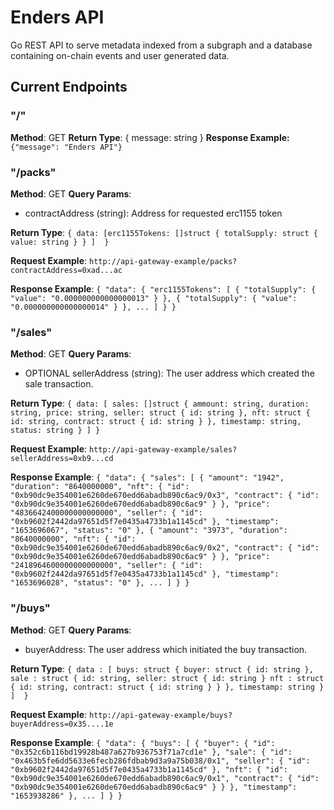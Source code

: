 # Enders API
Go REST API to serve metadata indexed from a subgraph and a database containing on-chain events and user generated data.

## Current Endpoints
### "/"
**Method**: GET
**Return Type**: { message: string }
**Response Example:** `{"message": "Enders API"}`

### "/packs"
**Method**: GET
**Query Params**: 
* contractAddress (string): Address for requested erc1155 token

**Return Type**: `{ data: [erc1155Tokens: []struct {
            totalSupply: struct {
                value: string
            }
        } ] 
    }
`

**Request Example**: `http://api-gateway-example/packs?contractAddress=0xad...ac`

**Response Example**: `{
    "data": {
        "erc1155Tokens": [
            {
                "totalSupply": {
                    "value": "0.000000000000000013"
                }
            },
            {
                "totalSupply": {
                    "value": "0.000000000000000014"
                }
            }, ...
        ]
    }
}`

### "/sales"
**Method**: GET
**Query Params**:
* OPTIONAL sellerAddress (string): The user address which created the sale transaction.

**Return Type**: `{ data: [ sales: []struct {
            ammount: string,
            duration: string,
            price: string,
            seller: struct {
                id: string
            },
            nft: struct {
                id: string,
                contract: struct {
                    id: string
                }
            },
            timestamp: string,
            status: string
        } ]
    }
`

**Request Example**: `http://api-gateway-example/sales?sellerAddress=0xb9...cd`

**Response Example**: `{
    "data": {
        "sales": [
            {
                "amount": "1942",
                "duration": "8640000000",
                "nft": {
                    "id": "0xb90dc9e354001e6260de670edd6abadb890c6ac9/0x3",
                    "contract": {
                        "id": "0xb90dc9e354001e6260de670edd6abadb890c6ac9"
                    }
                },
                "price": "4836642400000000000000",
                "seller": {
                    "id": "0xb9602f2442da97651d5f7e0435a4733b1a1145cd"
                },
                "timestamp": "1653696067",
                "status": "0"
            },
            {
                "amount": "3973",
                "duration": "8640000000",
                "nft": {
                    "id": "0xb90dc9e354001e6260de670edd6abadb890c6ac9/0x2",
                    "contract": {
                        "id": "0xb90dc9e354001e6260de670edd6abadb890c6ac9"
                    }
                },
                "price": "2418964600000000000000",
                "seller": {
                    "id": "0xb9602f2442da97651d5f7e0435a4733b1a1145cd"
                },
                "timestamp": "1653696028",
                "status": "0"
            }, ...
        ]
    }
}`

### "/buys"
**Method**: GET
**Query Params**:
* buyerAddress: The user address which initiated the buy transaction.

**Return Type**: ` { data : [ buys: struct {
            buyer: struct {
                id: string
            },
            sale : struct {
                id: string,
                seller: struct {
                    id: string
                }
                nft : struct {
                    id: string,
                    contract: struct {
                        id: string
                    }
                }
            },
            timestamp: string
        } ] 
    }
`

**Request Example**: `http://api-gateway-example/buys?buyerAddress=0x35....1e`

**Response Example**: `{
    "data": {
        "buys": [
            {
                "buyer": {
                    "id": "0x352c6b116bd19928b487a627b936753f71a7cd1e"
                },
                "sale": {
                    "id": "0x463b5fe6dd5633e6fecb286fdbab9d3a9a75b038/0x1",
                    "seller": {
                        "id": "0xb9602f2442da97651d5f7e0435a4733b1a1145cd"
                    },
                    "nft": {
                        "id": "0xb90dc9e354001e6260de670edd6abadb890c6ac9/0x1",
                        "contract": {
                            "id": "0xb90dc9e354001e6260de670edd6abadb890c6ac9"
                        }
                    }
                },
                "timestamp": "1653938286"
            }, ...
        ]
    }
}`
